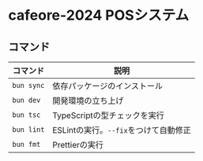 # cafeore-2024 POSシステム

## コマンド

| コマンド   | 説明                                  |
| ---------- | ------------------------------------- |
| `bun sync` | 依存パッケージのインストール          |
| `bun dev`  | 開発環境の立ち上げ                    |
| `bun tsc`  | TypeScriptの型チェックを実行          |
| `bun lint` | ESLintの実行。`--fix`をつけて自動修正 |
| `bun fmt`  | Prettierの実行                        |
